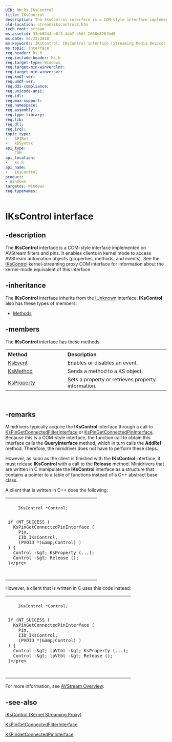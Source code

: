 ```yaml
---
UID: NN:ks.IKsControl
title: IKsControl
description: The IKsControl interface is a COM-style interface implemented on AVStream filters and pins.
old-location: stream\ikscontrol8.htm
tech.root: stream
ms.assetid: 33eb0244-e0f3-4db7-b6df-2668e826fbd8
ms.date: 04/23/2018
ms.keywords: IKsControl, IKsControl interface [Streaming Media Devices], IKsControl interface [Streaming Media Devices],described, avintfc_fc0ad706-c416-40f7-b213-5467fcebeb72.xml, ks/IKsControl, stream.ikscontrol8
ms.topic: interface
req.header: ks.h
req.include-header: Ks.h
req.target-type: Windows
req.target-min-winverclnt: 
req.target-min-winversvr: 
req.kmdf-ver: 
req.umdf-ver: 
req.ddi-compliance: 
req.unicode-ansi: 
req.idl: 
req.max-support: 
req.namespace: 
req.assembly: 
req.type-library: 
req.lib: 
req.dll: 
req.irql: 
topic_type:
-	APIRef
-	kbSyntax
api_type:
-	COM
api_location:
-	Ks.h
api_name:
-	IKsControl
product:
- Windows
targetos: Windows
req.typenames: 
---
```


# IKsControl interface


## -description


The <b>IKsControl</b> interface is a COM-style interface implemented on AVStream filters and pins. It enables clients in kernel mode to access AVStream automation objects (properties, methods, and events). See the <a href="https://msdn.microsoft.com/library/windows/hardware/ff559766">IKsControl</a> kernel-streaming proxy COM interface for information about the kernel-mode equivalent of this interface.


## -inheritance

The <b xmlns:loc="http://microsoft.com/wdcml/l10n">IKsControl</b> interface inherits from the <a href="https://msdn.microsoft.com/33f1d79a-33fc-4ce5-a372-e08bda378332">IUnknown</a> interface. <b>IKsControl</b> also has these types of members:
<ul>
<li><a href="https://docs.microsoft.com/">Methods</a></li>
</ul>

## -members

The <b>IKsControl</b> interface has these methods.
<table class="members" id="memberListMethods">
<tr>
<th align="left" width="37%">Method</th>
<th align="left" width="63%">Description</th>
</tr>
<tr data="declared;">
<td align="left" width="37%">
<a href="https://msdn.microsoft.com/library/windows/hardware/ff561744">KsEvent</a>
</td>
<td align="left" width="63%">
Enables or disables an event.

</td>
</tr>
<tr data="declared;">
<td align="left" width="37%">
<a href="https://msdn.microsoft.com/library/windows/hardware/ff563398">KsMethod</a>
</td>
<td align="left" width="63%">
Sends a method to a KS object.

</td>
</tr>
<tr data="declared;">
<td align="left" width="37%">
<a href="https://msdn.microsoft.com/library/windows/hardware/ff564262">KsProperty</a>
</td>
<td align="left" width="63%">
Sets a property or retrieves property information.

</td>
</tr>
</table> 


## -remarks



Minidrivers typically acquire the <b>IKsControl</b> interface through a call to <a href="https://msdn.microsoft.com/library/windows/hardware/ff563506">KsPinGetConnectedFilterInterface</a> or <a href="https://msdn.microsoft.com/library/windows/hardware/ff563509">KsPinGetConnectedPinInterface</a>. Because this is a COM-style interface, the function call to obtain this interface calls the <b>QueryInterface</b> method, which in turn calls the <b>AddRef</b> method. Therefore, the minidriver does not have to perform these steps.

However, as soon as the client is finished with the <b>IKsControl</b> interface, it must release <b>IKsControl</b> with a call to the <b>Release</b> method.
    Minidrivers that are written in C manipulate the <b>IKsControl</b> interface as a structure that contains a pointer to a table of functions instead of a C++ abstract base class. 

A client that is written in C++ does the following:

<div class="code"><span codelanguage=""><table>
<tr>
<th></th>
</tr>
<tr>
<td>
<pre>    IKsControl *Control;

    if (NT_SUCCESS (
      KsPinGetConnectedPinInterface (
        Pin,
        IID_IKsControl,
        (PVOID *)&amp;Control) )
    ) {
      Control -&gt; KsProperty (...);
      Control -&gt; Release ();
    }</pre>
</td>
</tr>
</table></span></div>
However, a client that is written in C uses this code instead:

<div class="code"><span codelanguage=""><table>
<tr>
<th></th>
</tr>
<tr>
<td>
<pre>    IKsControl *Control;

    If (NT_SUCCESS (
      KsPinGetConnectedPinInterface (
        Pin,
        IID_IKsControl,
        (PVOID *)&amp;Control) )
    ) {
      Control -&gt; lpVtbl -&gt; KsProperty (...);
      Control -&gt; lpVtbl -&gt; Release ();
    }</pre>
</td>
</tr>
</table></span></div>
For more information, see <a href="https://msdn.microsoft.com/305039fe-0a00-4f3e-ae1a-61c50a2f2fb3">AVStream Overview</a>.




## -see-also




<a href="https://msdn.microsoft.com/d73cf2fc-15bb-4f45-aae3-fb55bcd072a3">IKsControl (Kernel Streaming Proxy)</a>



<a href="https://msdn.microsoft.com/library/windows/hardware/ff563506">KsPinGetConnectedFilterInterface</a>



<a href="https://msdn.microsoft.com/library/windows/hardware/ff563509">KsPinGetConnectedPinInterface</a>
 

 

